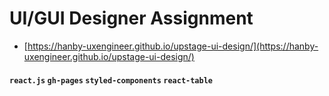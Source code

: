 # UI/GUI Designer Assignment

- [https://hanby-uxengineer.github.io/upstage-ui-design/](https://hanby-uxengineer.github.io/upstage-ui-design/)

#### `react.js` `gh-pages` `styled-components` `react-table`
